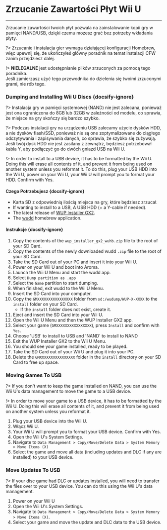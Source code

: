 # Zrzucanie Zawartości Płyt Wii U
---
Zrzucanie zawartości twoich płyt pozwala na zainstalowanie kopii gry w pamięci NAND/USB, dzięki czemu możesz grać bez potrzeby wkładania płyty.

?> Zrzucanie i instalacja gier wymaga działającej konfiguracji Homebrew, więc upewnij się, że ukończyłeś główny poradnik na temat instalacji CFW zanim przejdziesz dalej.

!> **NIELEGALNE** jest udostępnianie plików zrzuconych za pomocą tego poradnika.  
Jeśli zamierzasz użyć tego przewodnika do dzielenia się twoimi zrzuconymi grami, nie rób tego.

### Dumping and Installing Wii U Discs {docsify-ignore}

?> Instalacja gry w pamięci systemowej (NAND) nie jest zalecana, ponieważ jest ona ograniczona do 8GB lub 32GB w zależności od modelu, co sprawia, że miejsce na gry skończy się bardzo szybko.

?> Podczas instalacji gry na urządzeniu USB zalecamy użycie dysków HDD, a nie dysków flash/SSD, ponieważ nie są one zoptymalizowane do ciągłego odczytywania i zapisywania danych, co sprawia, że szybko się zużywają. Jeśli twój dysk HDD nie jest zasilany z zewnątrz, będziesz potrzebował kabla Y, aby podłączyć go do dwóch gniazd USB na Wii U.

!> In order to install to a USB device, it has to be formatted by the Wii U. Doing this will erase all contents of it, and prevent it from being used on another system unless you reformat it. To do this, plug your USB HDD into the Wii U, power on your Wii U, your Wii U will prompt you to format your HDD. Confirm with Yes.

#### Czego Potrzebujesz {docsify-ignore}

- Karta SD z odpowiednią ilością miejsca na gry, które będziesz zrzucał.
- If wanting to install to a USB, A USB HDD (+ a Y-cable if needed).
- The latest release of [WUP Installer GX2](https://wiiu.cdn.fortheusers.org/zips/wup_installer_gx2_wuhb.zip).
- The [wudd](https://wiiu.cdn.fortheusers.org/zips/wudd.zip) homebrew application.

#### Instrukcje {docsify-ignore}

1. Copy the contents of the `wup_installer_gx2_wuhb.zip` file to the root of your SD Card.
1. Copy the contents of the newly downloaded wudd `.zip` file to the root of your SD Card.
1. Take the SD Card out of your PC and insert it into your Wii U.
1. Power on your Wii U and boot into Aroma.
1. Launch the Wii U Menu and start the wudd app.
1. Select `Dump partition as .app`
1. Select the `Game` partition to start dumping.
1. When finished, exit wudd to the Wii U Menu.
1. Insert the SD Card into your computer.
1. Copy the `GMXXXXXXXXXXXXXXXX` folder from `sd:/wudump/WUP-X-XXXX` to the `install` folder on your SD Card.
    - If the `install` folder does not exist, create it.
1. Eject and insert the SD Card into your Wii U.
1. Open the Wii U Menu and then the WUP Installer GX2 app.
1. Select your game (`GMXXXXXXXXXXXXXXXX`), press `Install` and confirm with `Yes`.
1. Choose 'USB' to install to USB and 'NAND' to install to NAND
1. Exit the WUP Installer GX2 to the Wii U Menu.
1. You should see your game installed, ready to be played.
1. Take the SD Card out of your Wii U and plug it into your PC.
1. Delete the `GMXXXXXXXXXXXXXXXX` folder in the `install` directory on your SD Card to free up space.

### Moving Games To USB

?> If you don't want to keep the game installed on NAND, you can use the Wii U's data management to move the game to a USB device.

!> In order to move your game to a USB device, it has to be formatted by the Wii U. Doing this will erase all contents of it, and prevent it from being used on another system unless you reformat it.

1. Plug your USB device into the Wii U.
1. Włącz Wii U.
1. Your Wii U will prompt you to format your USB device. Confirm with Yes.
1. Open the Wii U's System Settings.
1. Navigate to `Data Management > Copy/Move/Delete Data > System Memory > Move Items (X)`
1. Select the game and move all data (including updates and DLC if any are installed) to your USB device.

### Move Updates To USB

?> If your disc game had DLC or updates installed, you will need to transfer the files over to your USB device. You can do this using the Wii U's data management.

1. Power on your Wii U
1. Open the Wii U's System Settings.
1. Navigate to `Data Management > Copy/Move/Delete Data > System Memory > Move Items (X)`.
1. Select your game and move the update and DLC data to the USB device.
